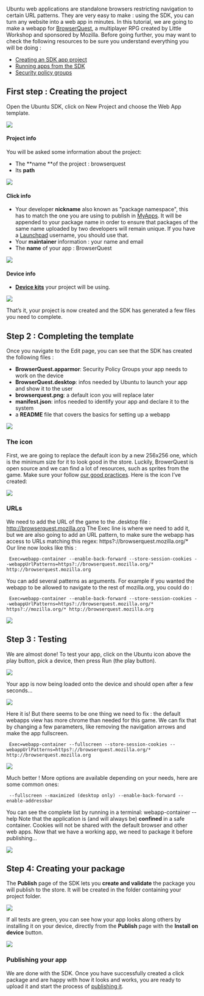 





Ubuntu web applications are standalone browsers restricting navigation to
certain URL patterns. They are very easy to make : using the SDK, you can turn
any website into a web app in minutes. In this tutorial, we are going to make
a webapp for [BrowserQuest](http://browserquest.mozilla.org/), a multiplayer
RPG created by Little Workshop and sponsored by Mozilla. Before going further,
you may want to check the following resources to be sure you understand
everything you will be doing :

  * [Creating an SDK app project](../../apps/sdk/tutorials/creating-an-sdk-app-project.md)
  * [Running apps from the SDK](../../apps/sdk/tutorials/running-apps-from-the-sdk.md)
  * [Security policy groups](/en/publish/security-policy-groups/)

## First step : Creating the project

Open the Ubuntu SDK, click on New Project and choose the Web App template.

![](../../../media/dd6840be-3d4a-422d-9780-33ea43b02fb2-cms_page_media/132/create-web-app.png)

#### Project info

You will be asked some information about the project:

  * The **name **of the project : browserquest
  * Its **path**

![](../../../media/4f9891d4-97fa-4594-b993-71f0ad7163c4-cms_page_media/132/choose-location.png)

#### Click info

  * Your developer **nickname** also known as "package namespace", this has to match the one you are using to publish in [MyApps](https://myapps.developer.ubuntu.com/dev/click-apps/). It will be appended to your package name in order to ensure that packages of the same name uploaded by two developers will remain unique. If you have a [Launchpad](https://launchpad.net/) username, you should use that.
  * Your **maintainer** information : your name and email
  * The **name** of your app : BrowserQuest

![](../../../media/bac1ee34-c268-4ed4-b910-a99edc40639d-cms_page_media/132/click-parms.png)

#### Device info

  * **[Device kits](../../apps/sdk/tutorials/running-apps-from-the-sdk.md)** your project will be using.

![](../../../media/1d592d68-772e-4f1b-8911-15d35cac2ca0-cms_page_media/132/device-kits.png)

That’s it, your project is now created and the SDK has generated a few files
you need to complete.

## Step 2 : Completing the template

Once you navigate to the Edit page, you can see that the SDK has created the
following files :

  * **BrowserQuest.apparmor**: Security Policy Groups your app needs to work on the device
  * **BrowserQuest.desktop**: infos needed by Ubuntu to launch your app and show it to the user
  * **browserquest.png**: a default icon you will replace later
  * **manifest.json**: infos needed to identify your app and declare it to the system
  * a **README** file that covers the basics for setting up a webapp

![](../../../media/d7344399-cc33-46f6-8884-bf4a3f5255d7-cms_page_media/132/template.png)

### **The icon**

First, we are going to replace the default icon by a new 256x256 one, which is
the minimum size for it to look good in the store. Luckily, BrowerQuest is
open source and we can find a lot of resources, such as sprites from the game.
Make sure your follow [our good practices](/en/publish/creating-a-good-icon/).
Here is the icon I’ve created:

![](../../../media/890679e9-99d2-409a-8873-034483da3333-cms_page_media/132/browserquest.png)

### **URLs**

We need to add the URL of the game to the .desktop file :
http://browserquest.mozilla.org The Exec line is where we need to add it, but
we are also going to add an URL pattern, to make sure the webapp has access to
URLs matching this regex: https?://browserquest.mozilla.org/* Our line now
looks like this :

     Exec=webapp-container --enable-back-forward --store-session-cookies --webappUrlPatterns=https?://browserquest.mozilla.org/* http://browserquest.mozilla.org

You can add several patterns as arguments. For example if you wanted the
webapp to be allowed to navigate to the rest of mozilla.org, you could do :

     Exec=webapp-container --enable-back-forward --store-session-cookies --webappUrlPatterns=https?://browserquest.mozilla.org/* https?://mozilla.org/* http://browserquest.mozilla.org

![](../../../media/afa0df83-a9f4-470e-a822-fff8cd768968-cms_page_media/132/mainfest.png)

## Step 3 : Testing

We are almost done! To test your app, click on the Ubuntu icon above the play
button, pick a device, then press Run (the play button).

![](../../../media/4b1e83c7-08bb-46e0-bb6d-9dc71179e883-cms_page_media/132/test.png)

Your app is now being loaded onto the device and should open after a few
seconds...

![](../../../media/09e9ca8c-54c6-4638-89ff-c1ef8ccc402a-cms_page_media/132/bq1.png)

Here it is! But there seems to be one thing we need to fix : the default
webapps view has more chrome than needed for this game. We can fix that by
changing a few parameters, like removing the navigation arrows and make the
app fullscreen.

     Exec=webapp-container --fullscreen --store-session-cookies --webappUrlPatterns=https?://browserquest.mozilla.org/* http://browserquest.mozilla.org

![](../../../media/35d4acae-438d-4f5d-9658-0aebeb1fa6b2-cms_page_media/132/bq5.png)

Much better ! More options are available depending on your needs, here are
some common ones:

     --fullscreen --maximized (desktop only) --enable-back-forward --enable-addressbar 

You can see the complete list by running in a terminal: webapp-container
--help Note that the application is (and will always be) **confined** in a
safe container. Cookies will not be shared with the default browser and other
web apps. Now that we have a working app, we need to package it before
publishing...

![](../../../media/cd94f587-1c52-4f27-9c73-dde47f7b84d6-cms_page_media/132/bq4.png)

## Step 4: Creating your package

The **Publish** page of the SDK lets you **create and validate** the package
you will publish to the store. It will be created in the folder containing
your project folder.

![](../../../media/388956c3-6098-4cee-ac54-3ee3b39d43e7-cms_page_media/132/publish.png)

If all tests are green, you can see how your app looks along others by
installing it on your device, directly from the **Publish** page with the
**Install on device** button.

![](../../../media/56f3041d-130b-4bb1-8e07-84921d0f0ae2-cms_page_media/132/bq3-small.png)

### **Publishing your app**

We are done with the SDK. Once you have successfully created a click package
and are happy with how it looks and works, you are ready to upload it and
start the process of [publishing it](/en/publish/).





